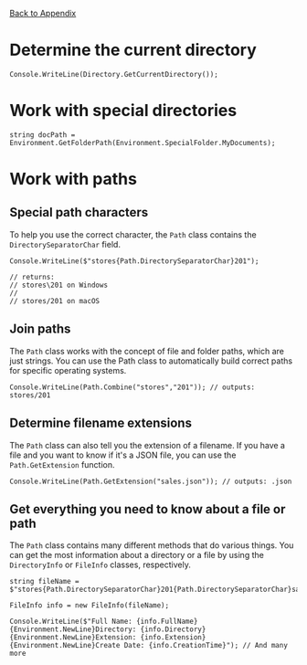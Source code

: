 <a href="README.md">Back to Appendix</a>

# Determine the current directory

```
Console.WriteLine(Directory.GetCurrentDirectory());
```

# Work with special directories

```
string docPath = Environment.GetFolderPath(Environment.SpecialFolder.MyDocuments);
```

# Work with paths

## Special path characters

To help you use the correct character, the ```Path``` class contains the ```DirectorySeparatorChar``` field.

```
Console.WriteLine($"stores{Path.DirectorySeparatorChar}201");

// returns:
// stores\201 on Windows
//
// stores/201 on macOS
```

## Join paths

The ```Path``` class works with the concept of file and folder paths, which are just strings. You can use the Path class to automatically build correct paths for specific operating systems.

```
Console.WriteLine(Path.Combine("stores","201")); // outputs: stores/201
```

## Determine filename extensions

The ```Path``` class can also tell you the extension of a filename. If you have a file and you want to know if it's a JSON file, you can use the ```Path.GetExtension``` function.

```
Console.WriteLine(Path.GetExtension("sales.json")); // outputs: .json
```

## Get everything you need to know about a file or path

The ```Path``` class contains many different methods that do various things. You can get the most information about a directory or a file by using the ```DirectoryInfo``` or ```FileInfo``` classes, respectively.

```
string fileName = $"stores{Path.DirectorySeparatorChar}201{Path.DirectorySeparatorChar}sales{Path.DirectorySeparatorChar}sales.json";

FileInfo info = new FileInfo(fileName);

Console.WriteLine($"Full Name: {info.FullName}{Environment.NewLine}Directory: {info.Directory}{Environment.NewLine}Extension: {info.Extension}{Environment.NewLine}Create Date: {info.CreationTime}"); // And many more
```



